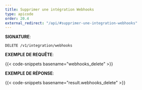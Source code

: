```yaml
---
title: Supprimer une intégration Webhooks
type: apicode
order: 20.4
external_redirect: "/api/#supprimer-une-integration-webhooks"
---
```


**SIGNATURE**:

`DELETE /v1/integration/webhooks`

**EXEMPLE DE REQUÊTE**:

{{< code-snippets basename="webhooks_delete" >}}

**EXEMPLE DE RÉPONSE**:

{{< code-snippets basename="result.webhooks_delete" >}}
